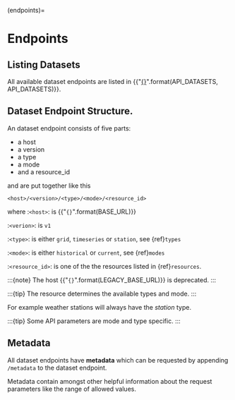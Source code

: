 (endpoints)=
# Endpoints

## Listing Datasets

All available dataset endpoints are listed in {{"[{}]({})".format(API_DATASETS, API_DATASETS)}}.

## Dataset Endpoint Structure.

An dataset endpoint consists of five parts:

- a host
- a version
- a type
- a mode
- and a resource_id

and are put together like this

    <host>/<version>/<type>/<mode>/<resource_id>

where 
:`<host>`:
    is {{"`{}`".format(BASE_URL)}}

:`<verion>`:
    is `v1`

:`<type>`: 
    is either `grid`, `timeseries` or `station`, see {ref}`types`

:`<mode>`:
    is either `historical` or `current`, see {ref}`modes`

:`<resource_id>`:
    is one of the the resources listed in {ref}`resources`.

:::{note}
The host {{"`{}`".format(LEGACY_BASE_URL)}} is deprecated.
:::

:::{tip}
The resource determines the available types and mode.
:::

For example weather stations will always have the *station* type.

:::{tip}
Some API parameters are mode and type specific.
:::

## Metadata

All dataset endpoints have __metadata__ which can be requested by appending `/metadata` to the dataset endpoint.

Metadata contain amongst other helpful information about the request parameters like the range of allowed values.

